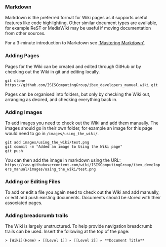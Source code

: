 ### Markdown
Markdown is the preferred format for Wiki pages as it supports useful features like code highlighting. Other similar document types are available, for example ReST or MediaWiki may be useful if moving documentation from other sources.

For a 3-minute introduction to Markdown see ['Mastering Markdown'](https://guides.github.com/features/mastering-markdown/).

### Adding Pages

Pages for the Wiki can be created and edited through GitHub or by checking out the Wiki in git and editing locally.

```shell
git clone https://github.com/ISISComputingGroup/ibex_developers_manual.wiki.git
```

Pages can be organised into folders, but only by checking the Wiki out, arranging as desired, and checking everything back in.

### Adding Images

To add images you need to check out the Wiki and add them manually. The images should go in their own folder, for example an image for this page would need to go in `/images/using_the_wiki/`.

```shell
git add images/using_the_wiki/test.png
git commit -m "Added an image to Using the Wiki page"
git push
```

You can then add the image in markdown using the URL: 
`https://raw.githubusercontent.com/wiki/ISISComputingGroup/ibex_developers_manual/images/using_the_wiki/test.png`

### Adding or Editing Files

To add or edit a file you again need to check out the Wiki and add manually, or edit and push existing documents. Documents should be stored with their associated pages.

### Adding breadcrumb trails

The Wiki is largely unstructured. To help provide navigation breadcrumb trails can be used. Insert the following at the top of the page:

```
> [Wiki](Home) ▸ [[Level 1]] ▸ [[Level 2]] ▸ **Document Title**
```

